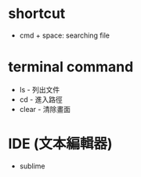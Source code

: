 # shortcut
- cmd + space: searching file

# terminal command 
- ls - 列出文件
- cd - 進入路徑
- clear - 清除畫面

# IDE (文本編輯器) 
- sublime